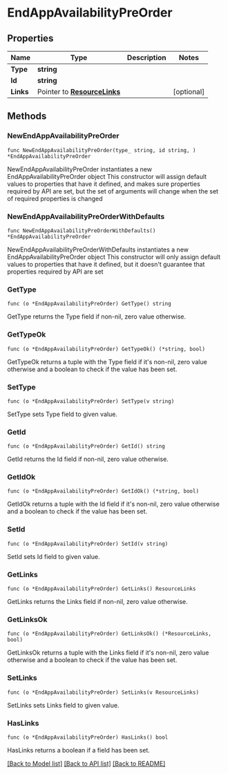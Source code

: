 # EndAppAvailabilityPreOrder

## Properties

Name | Type | Description | Notes
------------ | ------------- | ------------- | -------------
**Type** | **string** |  | 
**Id** | **string** |  | 
**Links** | Pointer to [**ResourceLinks**](ResourceLinks.md) |  | [optional] 

## Methods

### NewEndAppAvailabilityPreOrder

`func NewEndAppAvailabilityPreOrder(type_ string, id string, ) *EndAppAvailabilityPreOrder`

NewEndAppAvailabilityPreOrder instantiates a new EndAppAvailabilityPreOrder object
This constructor will assign default values to properties that have it defined,
and makes sure properties required by API are set, but the set of arguments
will change when the set of required properties is changed

### NewEndAppAvailabilityPreOrderWithDefaults

`func NewEndAppAvailabilityPreOrderWithDefaults() *EndAppAvailabilityPreOrder`

NewEndAppAvailabilityPreOrderWithDefaults instantiates a new EndAppAvailabilityPreOrder object
This constructor will only assign default values to properties that have it defined,
but it doesn't guarantee that properties required by API are set

### GetType

`func (o *EndAppAvailabilityPreOrder) GetType() string`

GetType returns the Type field if non-nil, zero value otherwise.

### GetTypeOk

`func (o *EndAppAvailabilityPreOrder) GetTypeOk() (*string, bool)`

GetTypeOk returns a tuple with the Type field if it's non-nil, zero value otherwise
and a boolean to check if the value has been set.

### SetType

`func (o *EndAppAvailabilityPreOrder) SetType(v string)`

SetType sets Type field to given value.


### GetId

`func (o *EndAppAvailabilityPreOrder) GetId() string`

GetId returns the Id field if non-nil, zero value otherwise.

### GetIdOk

`func (o *EndAppAvailabilityPreOrder) GetIdOk() (*string, bool)`

GetIdOk returns a tuple with the Id field if it's non-nil, zero value otherwise
and a boolean to check if the value has been set.

### SetId

`func (o *EndAppAvailabilityPreOrder) SetId(v string)`

SetId sets Id field to given value.


### GetLinks

`func (o *EndAppAvailabilityPreOrder) GetLinks() ResourceLinks`

GetLinks returns the Links field if non-nil, zero value otherwise.

### GetLinksOk

`func (o *EndAppAvailabilityPreOrder) GetLinksOk() (*ResourceLinks, bool)`

GetLinksOk returns a tuple with the Links field if it's non-nil, zero value otherwise
and a boolean to check if the value has been set.

### SetLinks

`func (o *EndAppAvailabilityPreOrder) SetLinks(v ResourceLinks)`

SetLinks sets Links field to given value.

### HasLinks

`func (o *EndAppAvailabilityPreOrder) HasLinks() bool`

HasLinks returns a boolean if a field has been set.


[[Back to Model list]](../README.md#documentation-for-models) [[Back to API list]](../README.md#documentation-for-api-endpoints) [[Back to README]](../README.md)


